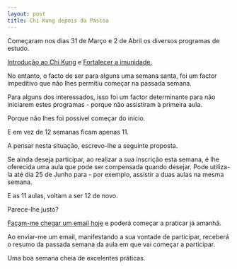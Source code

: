 ```yaml
---
layout: post
title: Chi Kung depois da Páscoa
---
```

Começaram nos dias 31 de Março e 2 de Abril os diversos programas de estudo. 

[Introdução ao Chi Kung](http://lourencoazevedo.com/zero.html) e [Fortalecer a imunidade.](http://lourencoazevedo.com/imunidade.html) 

No entanto, o facto de ser para alguns uma semana santa, foi um factor impeditivo que não lhes permitiu começar na passada semana. 

Para alguns dos interessados, isso foi um factor determinante para não iniciarem estes programas - porque não assistiram à primeira aula. 

Porque não lhes foi possível começar do início. 

E em vez de 12 semanas ficam apenas 11. 

A pensar nesta situação, escrevo-lhe a seguinte proposta.

Se ainda deseja participar, ao realizar a sua inscrição esta semana, é lhe oferecida uma aula que pode ser compensada quando desejar. Pode utiliza-la até dia 25 de Junho para - por exemplo, assistir a duas aulas na mesma semana.

E as 11 aulas, voltam a ser 12 de novo. 

Parece-lhe justo?

[Façam-me chegar um email hoje](mailto:lourenco.azevedo@gmail.com) e poderá começar a praticar já amanhã. 

Ao enviar-me um email, manifestando a sua vontade de participar, receberá o resumo da passada semana da aula em que vai começar a participar. 

Uma boa semana cheia de excelentes práticas.  